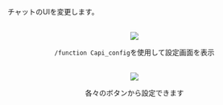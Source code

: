 チャットのUIを変更します。<br><br>

<div align="center">
<img src="https://user-images.githubusercontent.com/93137582/235956073-24ace319-f461-4da4-8e3d-11094da9ebe3.png">

`/function Capi_config`を使用して設定画面を表示

<br>

<img src="https://user-images.githubusercontent.com/93137582/235956144-bda80ba4-b08e-452c-8bf4-8e1a4fbcc07c.png">

各々のボタンから設定できます